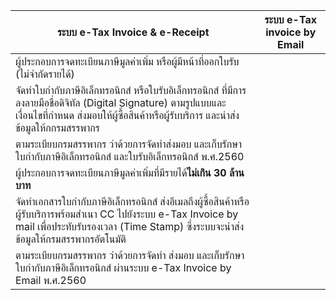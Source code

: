 


| ระบบ  e-Tax Invoice & e-Receipt | ระบบ  e-Tax invoice by Email |
|--|--|
| ผู้ประกอบการจดทะเบียนภาษีมูลค่าเพิ่ม หรือผู้มีหน้าที่ออกใบรับ (ไม่จำกัดรายได้) |
|จัดทำใบกำกับภาษีอิเล็กทรอนิกส์ หรือใบรับอิเล็กทรอนิกส์  ที่มีการลงลายมือชื่อดิจิทัล (Digital Signature) ตามรูปแบบและเงื่อนไขที่กำหนด ส่งมอบให้ผู้ซื้อสินค้าหรือผู้รับบริการ  และนำส่งข้อมูลให้กกรมสรรพากร|
|ตามระเบียบกรมสรรพากร ว่าด้วยการจัดทำส่งมอบ และเก็บรักษาใบกำกับภาษีอิเล็กทรอนิกส์ และใบรับอิเล็กทรอนิกส์ พ.ศ.2560|
 | ผู้ประกอบการจดทะเบียนภาษีมูลค่าเพิ่มที่มีรายได้**ไม่เกิน 30 ล้านบาท**|
|จัดทำเอกสารใบกำกับภาษีอิเล็กทรอนิกส์ ส่งอีเมลถึงผู้ซื้อสินค้าหรือผู้รับบริการพร้อมสำเนา CC ไปยังระบบ  e-Tax Invoice by mail เพื่อประทับรับรองเวลา  (Time Stamp) ซึ่งระบบจะนำส่งข้อมูลให้กรมสรรพากรอัตโนมัติ|
|ตามระเบียบกรมสรรพากร ว่าด้วยการจัดทำ ส่งมอบ และเก็บรักษาใบกำกับภาษีอิเล็กทรอนิกส์ ผ่านระบบ  e-Tax Invoice by Email พ.ศ.2560 |

<!--stackedit_data:
eyJoaXN0b3J5IjpbNTI5MjA4NDMwXX0=
-->